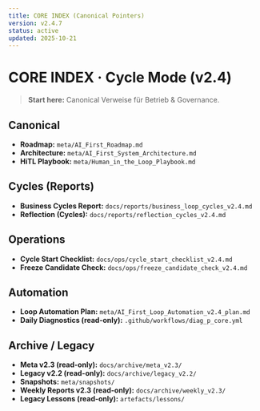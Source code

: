 ```yaml
---
title: CORE INDEX (Canonical Pointers)
version: v2.4.7
status: active
updated: 2025-10-21
---
```


# CORE INDEX · Cycle Mode (v2.4)

> **Start here:** Canonical Verweise für Betrieb & Governance.

## Canonical
- **Roadmap:** `meta/AI_First_Roadmap.md`
- **Architecture:** `meta/AI_First_System_Architecture.md`
- **HiTL Playbook:** `meta/Human_in_the_Loop_Playbook.md`

## Cycles (Reports)
- **Business Cycles Report:** `docs/reports/business_loop_cycles_v2.4.md`
- **Reflection (Cycles):** `docs/reports/reflection_cycles_v2.4.md`

## Operations
- **Cycle Start Checklist:** `docs/ops/cycle_start_checklist_v2.4.md`
- **Freeze Candidate Check:** `docs/ops/freeze_candidate_check_v2.4.md`

## Automation
- **Loop Automation Plan:** `meta/AI_First_Loop_Automation_v2.4_plan.md`
- **Daily Diagnostics (read-only):** `.github/workflows/diag_p_core.yml`

## Archive / Legacy
- **Meta v2.3 (read-only):** `docs/archive/meta_v2.3/`
- **Legacy v2.2 (read-only):** `docs/archive/legacy_v2.2/`
- **Snapshots:** `meta/snapshots/`
- **Weekly Reports v2.3 (read-only):** `docs/archive/weekly_v2.3/`
- **Legacy Lessons (read-only):** `artefacts/lessons/`
